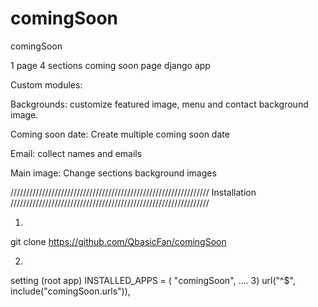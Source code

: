 # comingSoon
comingSoon

1 page 
4 sections 
coming soon page 
 django app
 
Custom modules:

Backgrounds:
customize featured image, menu and contact background image.

Coming soon date:
Create multiple coming soon date

Email:
collect names and emails 

Main image: 
Change sections background images 

///////////////////////////////////////////////////////////////
                  Installation 
///////////////////////////////////////////////////////////////

1)
git clone https://github.com/QbasicFan/comingSoon

2)
setting (root app)
INSTALLED_APPS = (
    "comingSoon",
    ....
3)
url("^$", include("comingSoon.urls")),




